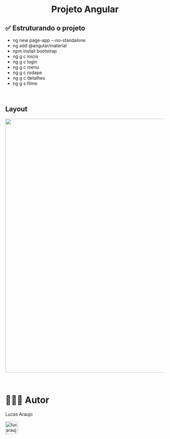 <h1 align="center">Projeto Angular</h1>

## ✅ Estruturando o projeto

- ng new page-app --no-standalone
- ng add @angular/material
- npm install bootstrap
- ng g c inicio
- ng g c login
- ng g c menu
- ng g c rodape
- ng g c detalhes
- ng g s filme

<br>

## Layout

<p align="left"><img width="800px" src="" /></p>

<br>

# 👨🏼‍🎓 Autor

Lucas Araujo

<a href="https://www.linkedin.com/in/lucarauj"><img alt="lucarauj | LinkdeIN" width="40px" src="https://user-images.githubusercontent.com/43545812/144035037-0f415fc7-9f96-4517-a370-ccc6e78a714b.png" /></a>
